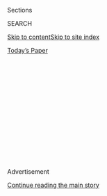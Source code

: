 <div id="app">

<div>

<div>

<div>

<div class="NYTAppHideMasthead css-1q2w90k e1suatyy0">

<div class="section css-ui9rw0 e1suatyy2">

<div class="css-eph4ug er09x8g0">

<div class="css-6n7j50">

</div>

<span class="css-1dv1kvn">Sections</span>

<div class="css-10488qs">

<span class="css-1dv1kvn">SEARCH</span>

</div>

[Skip to content](#site-content)[Skip to site
index](#site-index)

</div>

<div class="css-10698na e1huz5gh0">

</div>

</div>

<div id="masthead-bar-one" class="section hasLinks css-15hmgas e1csuq9d3">

<div class="css-uqyvli e1csuq9d0">

</div>

<div class="css-1uqjmks e1csuq9d1">

</div>

<div class="css-9e9ivx">

[](https://myaccount.nytimes.com/auth/login?response_type=cookie&client_id=vi)

</div>

<div class="css-1bvtpon e1csuq9d2">

[Today’s
Paper](https://www.nytimes.com/section/todayspaper)

</div>

</div>

</div>

</div>

<div data-aria-hidden="false">

<div id="site-content" data-role="main">

<div>

<div class="css-1aor85t" style="opacity:0.000000001;z-index:-1;visibility:hidden">

<div class="css-1hqnpie">

<div class="css-epjblv">

<span class="css-17xtcya">[DealBook](/section/business/dealbook)</span><span class="css-x15j1o">|</span><span class="css-fwqvlz">Justice
Department Sues to Block AT\&T-Time Warner
Merger</span>

</div>

<div class="css-k008qs">

<div class="css-1iwv8en">

<span class="css-18z7m18"></span>

<div>

</div>

</div>

<span class="css-1n6z4y">https://nyti.ms/2jJLC2B</span>

<div class="css-1705lsu">

<div class="css-4xjgmj">

<div class="css-4skfbu" data-role="toolbar" data-aria-label="Social Media Share buttons, Save button, and Comments Panel with current comment count" data-testid="share-tools">

  - 
  - 
  - 
  - 
    
    <div class="css-6n7j50">
    
    </div>

  - 
  - 

</div>

</div>

</div>

</div>

</div>

</div>

<div id="NYT_TOP_BANNER_REGION" class="css-13pd83m">

</div>

<div id="top-wrapper" class="css-1sy8kpn">

<div id="top-slug" class="css-l9onyx">

Advertisement

</div>

[Continue reading the main
story](#after-top)

<div class="ad top-wrapper" style="text-align:center;height:100%;display:block;min-height:250px">

<div id="top" class="place-ad" data-position="top" data-size-key="top">

</div>

</div>

<div id="after-top">

</div>

</div>

<div id="sponsor-wrapper" class="css-1hyfx7x">

<div id="sponsor-slug" class="css-19vbshk">

Supported by

</div>

[Continue reading the main
story](#after-sponsor)

<div id="sponsor" class="ad sponsor-wrapper" style="text-align:center;height:100%;display:block">

</div>

<div id="after-sponsor">

</div>

</div>

<div class="css-v5btjw etb61u70">

<div class="css-h03alg etb61u71">

DealBook Business and Policy

</div>

</div>

<div class="css-1vkm6nb ehdk2mb0">

# Justice Department Sues to Block AT\&T-Time Warner Merger

</div>

<div class="css-79elbk" data-testid="photoviewer-wrapper">

<div class="css-z3e15g" data-testid="photoviewer-wrapper-hidden">

</div>

<div class="css-1a48zt4 ehw59r15" data-testid="photoviewer-children">

![<span class="css-16f3y1r e13ogyst0" data-aria-hidden="true">The deal
for Time Warner is designed to help AT\&T counter slowing growth in its
core wireless, internet and satellite businesses while fending off
online video upstarts like Netflix and
Hulu.</span><span class="css-cnj6d5 e1z0qqy90" itemprop="copyrightHolder"><span class="css-1ly73wi e1tej78p0">Credit...</span><span><span>Sam
Hodgson for The New York
Times</span></span></span>](https://static01.nyt.com/images/2017/11/16/business/16ATT1/merlin_126367256_9dae289a-25bb-4515-b492-6d88e020d906-articleLarge.jpg?quality=75&auto=webp&disable=upscale)

</div>

</div>

<div class="css-xt80pu e12qa4dv0">

<div class="css-18e8msd">

<div class="css-vp77d3 epjyd6m0">

<div class="css-1baulvz">

By [<span class="css-1baulvz" itemprop="name">Cecilia
Kang</span>](http://www.nytimes.com/by/cecilia-kang) and
[<span class="css-1baulvz last-byline" itemprop="name">Michael J. de la
Merced</span>](http://www.nytimes.com/by/michael-j-de-la-merced)

</div>

</div>

  - Nov. 20,
    2017

  - 
    
    <div class="css-4xjgmj">
    
    <div class="css-d8bdto" data-role="toolbar" data-aria-label="Social Media Share buttons, Save button, and Comments Panel with current comment count" data-testid="share-tools">
    
      - 
      - 
      - 
      - 
        
        <div class="css-6n7j50">
        
        </div>
    
      - 
      - 
    
    </div>
    
    </div>

</div>

</div>

<div class="section meteredContent css-1r7ky0e" name="articleBody" itemprop="articleBody">

<div class="css-1fanzo5 StoryBodyCompanionColumn">

<div class="css-53u6y8">

WASHINGTON — The Justice Department [sued to block AT\&T’s $85.4 billion
bid for Time
Warner](https://www.nytimes.com/interactive/2017/11/20/business/dealbook/att-time-warner-lawsuit.html)
on Monday, setting up a showdown over the first blockbuster acquisition
to be considered by the Trump administration and drawing limits on
corporate power in the fast-evolving media landscape.

By challenging the deal, the Justice Department is taking an approach to
antitrust issues that is starkly different from the Obama
administration’s. In 2011, for instance, the department
[approved](http://www.nytimes.com/2011/01/19/business/media/19comcast.html)
a similar deal — Comcast’s acquisition of NBCUniversal — after imposing
numerous conditions on the transaction.

If AT\&T’s bid for Time Warner were to go through, the merger would
create a media and telecommunications behemoth. By itself, AT\&T is one
of the nation’s largest internet and telephone providers. With its 2015
acquisition of DirecTV, the country’s largest satellite company, it also
became the largest television distributor in the United States.

The combined company would have an unrivaled ability to reach consumers
through news and entertainment programming. Among Time Warner’s
properties are HBO, the home to “Game of Thrones”; Warner Bros., the
studio behind blockbusters like “Wonder Woman” and the Harry Potter film
series; and Turner Broadcasting, which includes the news channel CNN and
the sports-heavy TNT network.

</div>

</div>

<div class="css-1fanzo5 StoryBodyCompanionColumn">

<div class="css-53u6y8">

Makan Delrahim, the Justice Department’s top antitrust regulator, said a
union of the two companies would harm consumers and weaken competition.

“This merger would greatly harm American consumers,” Mr. Delrahim, the
assistant attorney general for antitrust, said in a statement. “It would
mean higher monthly television bills and fewer of the new, emerging
innovative options that consumers are beginning to enjoy.”

AT\&T said it would defend the proposed deal in court, arguing that
companies don’t directly compete against each other and that the
government hasn’t challenged a similar kind of merger in decades.

“It defies logic, and it’s unprecedented,” AT\&T’s chief executive,
Randall L. Stephenson, said in a news conference on Monday after the
suit was filed.

The complaint was filed in Federal District Court for the District of
Columbia against AT\&T, DirecTV and Time Warner.

</div>

</div>

<div class="css-1fanzo5 StoryBodyCompanionColumn">

<div class="css-53u6y8">

In a call with reporters on Monday, a Justice Department official said
the agency remained open to negotiating a settlement. To gain favor with
the antitrust division, the official said, the companies would have to
sell off some of their assets.

During the news conference, Mr. Stephenson said that the Justice
Department had a long history of approving similar mergers and that the
company was not willing to part with any assets to get the deal
approved.

</div>

</div>

<div style="max-width:100%;margin:0 auto">

<div class="css-17dprlf" data-id="100000005564625" data-slug="att-twx-stock-chart" style="max-width:600px">

</div>

</div>

<div class="css-1fanzo5 StoryBodyCompanionColumn">

<div class="css-53u6y8">

In its complaint, the Justice Department said consumers would most
likely face higher prices for cable or satellite television
subscriptions because AT\&T would be able to charge more for licensing
of valuable programming like the N.C.A.A. men’s basketball tournament,
which is
[broadcast](http://www.ncaa.com/news/basketball-men/article/march-madness-2017-tv-schedule-how-watch-and-live-stream)
in large part on Turner networks.

The government argued further that AT\&T’s acquisition of Time Warner
would stifle innovation from online streaming firms like SlingTV, which
competes with AT\&T’s DirecTV Now service. AT\&T could withhold programs
from those online providers.

A combined AT\&T and Time Warner, the complaint said, would be more
harmful to consumers and larger in scope than Comcast-NBCUniversal.
Comcast’s cable and broadband service reaches more than one-third of the
nation.

“Both AT\&T/DirecTV’s video distribution services and Time Warner’s TV
networks are available nationwide, so the harm would occur throughout
the country,” the Justice Department said in its complaint.

</div>

</div>

<div class="css-1fanzo5 StoryBodyCompanionColumn">

<div class="css-53u6y8">

Mr. Stephenson has argued that AT\&T needs media content in order to
compete against internet firms like Google and Facebook for digital
advertising dollars. With a big stock of television programming, it
would also compete more effectively for subscribers against companies
like Comcast and Verizon, which both own content.

While speaking with reporters on Monday, Mr. Stephenson obliquely raised
the issue of possible interference by the White House. President Trump,
a frequent critic of news coverage by CNN, said during the 2016
presidential campaign that the deal should be blocked. Mr. Stephenson
called the issue of CNN the “elephant in the room” and speculated about
its role in Mr. Delrahim’s decision.

“Frankly, I don’t know,” Mr. Stephenson said.

[Mr. Delrahim has spoken at
length](https://www.nytimes.com/2017/11/09/technology/justice-department-antitrust.html)
about how Justice Department officials should handle mergers involving
two companies that don’t compete against each other, like the one
between AT\&T and Time Warner. Problems with those mergers have
traditionally been resolved by adding conditions known as consent
decrees, which restrict the new company’s behavior or operations.

Mr. Delrahim has argued that those remedies are not effective. Instead,
he has spoken in favor of so-called structural remedies, like forcing a
company to sell assets before a merger or acquisition.

On Sept. 29, he was put in a position to act on that theory, when he was
sworn in at the Justice Department.

Throughout the summer, Justice Department officials and AT\&T lawyers
had discussed conditions that would allay antitrust concerns. During the
talks, AT\&T representatives said the combined company would abstain
from anticompetitive business practices. At least some Justice
Department staff members seemed open to the idea, according to two
people familiar with the government review.

The antitrust staff, which included holdovers from the Obama
administration, presented Mr. Delrahim with three options: Accept the
deal with conditions, accept the deal with divestitures, or block it
altogether.

</div>

</div>

<div class="css-1fanzo5 StoryBodyCompanionColumn">

<div class="css-53u6y8">

Five weeks later, it became clear to AT\&T that the deal was in trouble.

An article by [The Wall Street Journal on
Nov. 2](https://www.wsj.com/articles/u-s-weighs-suit-against-at-ts-deal-for-time-warner-1509633797)
reported that the Justice Department was considering filing a lawsuit
against the deal. The next day, according to a company official, AT\&T
asked for a meeting with Mr. Delrahim and senior staff.

</div>

</div>

<div class="css-79elbk" data-testid="photoviewer-wrapper">

<div class="css-z3e15g" data-testid="photoviewer-wrapper-hidden">

</div>

<div class="css-1a48zt4 ehw59r15" data-testid="photoviewer-children">

![<span class="css-16f3y1r e13ogyst0" data-aria-hidden="true">Jeffrey L.
Bewkes, the chief executive of Time Warner, left, and Randall L.
Stephenson, AT\&T’s chief executive, speaking last year before a Senate
subcommittee hearing on the AT\&T-Time Warner
merger.</span><span class="css-cnj6d5 e1z0qqy90" itemprop="copyrightHolder"><span class="css-1ly73wi e1tej78p0">Credit...</span><span>Joshua
Roberts/Reuters</span></span>](https://static01.nyt.com/images/2017/11/16/business/16ATT2/merlin_115346318_89894072-ed0f-40d0-9f91-fb42eec53420-articleLarge.jpg?quality=75&auto=webp&disable=upscale)

</div>

</div>

<div class="css-1fanzo5 StoryBodyCompanionColumn">

<div class="css-53u6y8">

Mr. Stephenson and the company’s general counsel flew from Dallas to
Washington a few days later to meet with the officials. After the
meeting, the two sides were far from reaching a deal.

According to AT\&T sources, the Justice Department asked the company to
rid itself of Turner or DirecTV, the satellite TV provider.

Government officials, however, said AT\&T had offered to sell CNN. By
the end of the day’s talks, Mr. Stephenson put out a statement saying he
had never offered to sell CNN.

The next day, on Nov. 9, Mr. Stephenson, speaking at The New York
Times’s DealBook conference, said the company was prepared to defend
itself in court. He added that a significant merger of companies that
were not direct competitors with each other had not been challenged in
40 years.

In recent weeks, the Justice Department reached out to several state
attorneys general who had been investigating the transaction to see if
they would join the lawsuit as plaintiffs. None of them have yet joined,
leaving the Justice Department as the sole plaintiff.

</div>

</div>

<div class="css-1fanzo5 StoryBodyCompanionColumn">

<div class="css-53u6y8">

Whether or not Mr. Trump played a role in the Justice Department’s
attempt to block the deal will remain a subject of debate, fanned in
part by the president himself. On Nov. 15, he
[wrote](https://twitter.com/realdonaldtrump/status/930748627642998784?lang=en)
on his @realDonaldTrump Twitter account: “While in the Philippines I was
forced to watch @CNN, which I have not done in months, and again
realized how bad, and FAKE, it is. Loser\!” The tweet was retweeted on
the official @POTUS account.

In July, Senator Amy Klobuchar of Minnesota, the ranking Democrat on the
Senate Judiciary antitrust subcommittee, wrote a letter to Attorney
General Jeff Sessions that asked, “Has any employee of the White House
or adviser to the president (either official or unofficial) had any
contact with any Department of Justice employee regarding the AT\&T/Time
Warner transaction?”

Mr. Delrahim has strongly denied there has been interference by the
White House or Mr. Trump.

Legal experts were divided on the merits of the suit.

Gene Kimmelman, the president of Public Knowledge, a nonprofit consumer
advocacy group and a former senior antitrust official at the Justice
Department, said, “We believe the Justice Department has presented a
persuasive case that should satisfy any federal judge that this
transaction is illegal and should be blocked, regardless of any politics
surrounding the deal.”

Ryan Radia, a legal and regulatory expert at the Competitive Enterprise
Institute, took a different view. “The AT\&T-Time Warner merger is a
vertical transaction that wouldn’t reduce competition in any distinct
market,” Mr. Radia said. “Under established antitrust principles, the
government will have a difficult time showing a court that the deal is
likely to harm consumers.”

Anxiety over the merger has simmered in the CNN newsroom for months,
with staff members speculating about the role of the president’s
animosity toward the network. On Monday, CNN anchors reminded viewers
that Mr. Trump had once tweeted a video that portrayed him body-slamming
a wrestler with a CNN logo for a head.

AT\&T’s general counsel, David R. McAtee, said in a statement on Monday:
“Today’s D.O.J. lawsuit is a radical and inexplicable departure from
decades of antitrust precedent. We are confident that the court will
reject the government’s claims and permit this merger under longstanding
legal precedent.”

</div>

</div>

</div>

<div>

</div>

<div>

</div>

<div>

</div>

<div>

<div id="bottom-wrapper" class="css-1ede5it">

<div id="bottom-slug" class="css-l9onyx">

Advertisement

</div>

[Continue reading the main
story](#after-bottom)

<div id="bottom" class="ad bottom-wrapper" style="text-align:center;height:100%;display:block;min-height:90px">

</div>

<div id="after-bottom">

</div>

</div>

</div>

</div>

</div>

## Site Index

<div>

</div>

## Site Information Navigation

  - [© <span>2020</span> <span>The New York Times
    Company</span>](https://help.nytimes.com/hc/en-us/articles/115014792127-Copyright-notice)

<!-- end list -->

  - [NYTCo](https://www.nytco.com/)
  - [Contact
    Us](https://help.nytimes.com/hc/en-us/articles/115015385887-Contact-Us)
  - [Work with us](https://www.nytco.com/careers/)
  - [Advertise](https://nytmediakit.com/)
  - [T Brand Studio](http://www.tbrandstudio.com/)
  - [Your Ad
    Choices](https://www.nytimes.com/privacy/cookie-policy#how-do-i-manage-trackers)
  - [Privacy](https://www.nytimes.com/privacy)
  - [Terms of
    Service](https://help.nytimes.com/hc/en-us/articles/115014893428-Terms-of-service)
  - [Terms of
    Sale](https://help.nytimes.com/hc/en-us/articles/115014893968-Terms-of-sale)
  - [Site
    Map](https://spiderbites.nytimes.com)
  - [Help](https://help.nytimes.com/hc/en-us)
  - [Subscriptions](https://www.nytimes.com/subscription?campaignId=37WXW)

</div>

</div>

</div>

</div>
